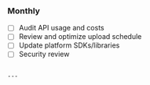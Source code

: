 ### Monthly

- [ ] Audit API usage and costs
- [ ] Review and optimize upload schedule
- [ ] Update platform SDKs/libraries
- [ ] Security review

```

---
